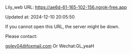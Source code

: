 Lily_web URL: https://ae6d-61-165-102-156.ngrok-free.app

Updated at: 2024-12-10 20:05:50

If you cannot open this URL, the server might be down.

Please contact: 

goley04@foxmail.com Or Wechat:GL_yeaH